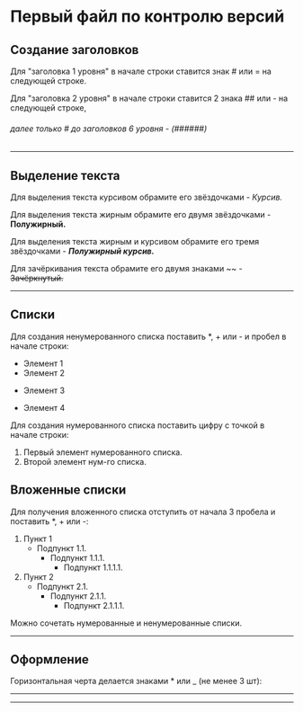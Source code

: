 # Первый файл по контролю версий

## Создание заголовков

Для "заголовка 1 уровня" в начале строки ставится знак # или = на следующей строке.

Для "заголовка 2 уровня" в начале строки ставится 2 знака ## или - на следующей строке,

###### далее только # до заголовков 6 уровня - (######)

___

## Выделение текста

Для выделения текста курсивом обрамите его звёздочками - 
*Курсив.*

Для выделения текста жирным обрамите его двумя звёздочками - **Полужирный.**

Для выделения текста жирным и курсивом обрамите его тремя звёздочками - ***Полужирный курсив.***

Для зачёркивания текста обрамите его двумя знаками ~~ - ~~Зачёркнутый.~~

___

## Списки

Для создания ненумерованного списка поставить *, + или - и пробел в начале строки:
* Элемент 1
* Элемент 2
+ Элемент 3
- Элемент 4

Для создания нумерованного списка поставить цифру с точкой в начале строки:
1. Первый элемент нумерованного списка.
2. Второй элемент нум-го списка. 

## Вложенные списки

Для получения вложенного списка отступить от начала 3 пробела и поставить *, + или -:

1. Пункт 1
   - Подпункт 1.1.
     + Подпункт 1.1.1.
       * Подпункт 1.1.1.1.
2. Пункт 2
   * Подпункт 2.1.
     * Подпункт 2.1.1.
       * Подпункт 2.1.1.1. 

Можно сочетать нумерованные и ненумерованные списки.

___

## Оформление

Горизонтальная черта делается знаками * или _ (не менее 3 шт):
____
***

